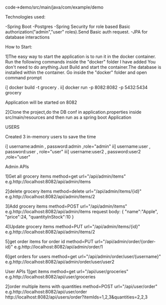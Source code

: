 code->demo/src/main/java/com/example/demo

Technologies used:

-Spring Boot
-Postgres
-Spring Security for role based Basic authorization("admin","user" roles).Send Basic auth request.
-JPA for database interactions

How to Start:

1]The easy way to start the application is to run it in the docker container.
Run the following commands inside the "docker" folder I have added
You don't need to do anything.Just Build and start the container.The database is installed within the container.
Go inside the "docker" folder and open command prompt

i] docker build -t grocery .
ii] docker run -p 8082:8082 -p 5432:5434 grocery

Application will be started on 8082

2]Clone the project,do the DB conf in application.properties inside src/main/resources and then run as a spring boot Application


USERS

Created 3 in-memory users to save the time

i] username:admin , password:admin ,role="admin"
ii] username:user , password:user , role="user"
iii] username:user2 , password:user2 ,role="user"

Admin APIs

1]Get all grocery items
method=get
url="/api/admin/items"
e.g.http://localhost:8082/api/admin/items

2]delete grocery items
method=delete
url="/api/admin/items/{id}"
e.g.http://localhost:8082/api/admin/items/2

3]Add grocery items
method=POST
url="/api/admin/items"
e.g.http://localhost:8082/api/admin/items
request body: {
    "name":"Apple",
    "price":24,
    "quantityInStock":10
}

4]Update grocery items
method=PUT
url="/api/admin/items/{id}"
e.g.http://localhost:8082/api/admin/items/2

5]get order items for order id
method=PUT
url="/api/admin/order/{order-id}"
e.g.http://localhost:8082/api/admin/order/1

6]get orders for users
method=get
url="/api/admin/order/user/{username}"
e.g.http://localhost:8082/api/admin/order/user/user2

User APIs
1]get items 
method=get
url="/api/user/groceries"
e.g.http://localhost:8082/api/user/groceries

2]order multiple items with quantities 
method=POST
url="/api/user/order"
e.g.http://localhost:8082/api/user/order
http://localhost:8082/api/users/order?itemIds=1,2,3&quantities=2,2,3
